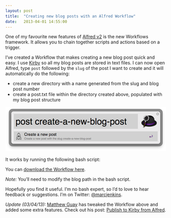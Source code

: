 ```yaml
---
layout: post
title:  "Creating new blog posts with an Alfred Workflow"
date:   2013-04-01 14:55:00
---
```

One of my favourite new features of [Alfred v2](http://blog.alfredapp.com/2013/03/14/alfred-v2-is-here/) is the new Workflows framework. It allows you to chain together scripts and actions based on a trigger.

I’ve created a Workflow that makes creating a new blog post quick and easy. I use [Kirby](http://www.getkirby.com) so all my blog posts are stored in text files. I can now open Alfred, type <code>post</code> followed by the <code>slug</code> of the post I want to create and it will automatically do the following:

* create a new directory with a name generated from the slug and blog post number
* create a post.txt file within the directory created above, populated with my blog post structure

![My Alfred blog post workflow](../assets/images/posts/alfred-blog-post-workflow.png)

It works by running the following bash script:

<script src="https://gist.github.com/marcjenkins/6599395.js"></script>

You can [download the Workflow here](../assets/files/plausiblethought.newblogpost.zip).

*Note:* You’ll need to modify the blog path in the bash script.

Hopefully you find it useful. I’m no bash expert, so I’d to love to hear feedback or suggestions. I’m on Twitter: [@marcjenkins](http://www.twitter.com/marcjenkins).

*Update (03/04/13):* [Matthew Guay](http://techinch.com) has tweaked the Workflow above and added some extra features. Check out his post: [Publish to Kirby from Alfred](http://techinch.com/blog/publish-to-kirby-from-alfred).
